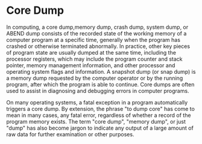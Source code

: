 # Core Dump

In computing, a core dump,memory dump, crash dump, system dump, or ABEND dump consists of the recorded state of the working memory of a computer program at a specific time, generally when the program has crashed or otherwise terminated abnormally. In practice, other key pieces of program state are usually dumped at the same time, including the processor registers, which may include the program counter and stack pointer, memory management information, and other processor and operating system flags and information. A snapshot dump (or snap dump) is a memory dump requested by the computer operator or by the running program, after which the program is able to continue. Core dumps are often used to assist in diagnosing and debugging errors in computer programs.

On many operating systems, a fatal exception in a program automatically triggers a core dump. By extension, the phrase "to dump core" has come to mean in many cases, any fatal error, regardless of whether a record of the program memory exists. The term "core dump", "memory dump", or just "dump" has also become jargon to indicate any output of a large amount of raw data for further examination or other purposes.
